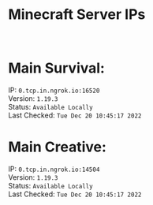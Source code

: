 
# Minecraft Server IPs

</br><h1>Main Survival:</h1>IP: `0.tcp.in.ngrok.io:16520` </br> Version: `1.19.3` </br> Status: `Available Locally` </br> Last Checked: `Tue Dec 20 10:45:17 2022`
</br><h1>Main Creative:</h1>IP: `0.tcp.in.ngrok.io:14504` </br> Version: `1.19.3` </br> Status: `Available Locally` </br> Last Checked: `Tue Dec 20 10:45:17 2022`
